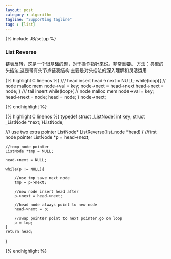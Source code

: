 ```yaml
---
layout: post
category : algorithm
tagline: "Supporting tagline"
tags : [list]
---
```

{% include JB/setup %}

### List Reverse
链表反转，这是一个很基础的题，对于操作指针来说，非常重要。
方法：典型的头插法,这是带有头节点链表结构
主要是对头插法的深入理解和灵活运用

{% highlight C linenos %}
/// head insert
	head->next = NULL;
	while(loop){
		//	node  malloc mem
		node->val = key;
		node->next = head->next
		head->next = node;
	}
/// tail insert
	while(loop){
		//	node  malloc mem
		node->val = key;
		head->next = node;
		head = node;
	}
	node->next;

{% endhighlight %}

{% highlight C linenos %}
typedef struct _ListNode{
	int		key;
	struct _ListNode *next;
}ListNode;

///	use two extra pointer
ListNode* ListReverse(list_node *head)
{
	//first node pointer
	ListNode *p = head->next;

	//temp node pointer
	ListNode *tmp = NULL;

	head->next = NULL;

	while(p != NULL){

		//use tmp save next node
		tmp = p->next;

		//new node insert head after
		p->next = head->next;

		//head node always point to new node
		head->next = p;

		//swap pointer point to next pointer,go on loop
		p = tmp;
	}
	return head;
}

{% endhighlight %}
